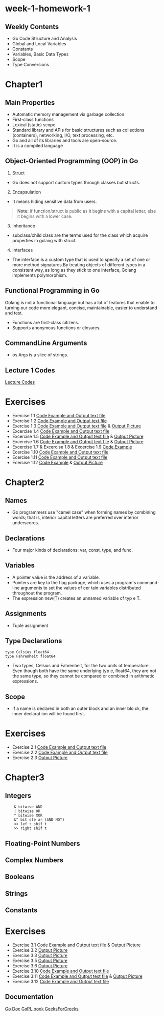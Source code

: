# week-1-homework-1

## Weekly Contents

- Go Code Structure and Analysis
- Global and Local Variables
- Constants
- Variables, Basic Data Types
- Scope
- Type Conversions

# Chapter1

## Main Properties

- Automatic memory management via garbage collection
- First-class functions
- Lexical (static) scope
- Standard library and APIs for basic structures such as collections (containers), networking, I/O, text processing, etc.
- Go and all of its libraries and tools are open-source.
- It is a compiled language

## Object-Oriented Programming (OOP) in Go
1. Struct
- Go does not support custom types through classes but structs.
2. Encapsulation
- It means hiding sensitive data from users.
> **Note:** if function/struct is public as it begins with a capital letter, else it begins with a lower case.
3. Inheritance
- subclass/child class are the terms used for the class which acquire properties in golang with struct.
4. Interfaces
- The interface is a custom type that is used to specify a set of one or more method signatures.By treating objects of different types in a consistent way, as long as they stick to one interface, Golang implements polymorphism.

## Functional Programming in Go
Golang is not a functional language but has a lot of features that enable to turning our code more elegant, concise, maintainable, easier to understand and test.
- Functions are first-class citizens.
- Supports anonymous functions or closures.

## CommandLine Arguments

- os.Args is a slice of strings.

## Lecture 1 Codes

[Lecture Codes](./code/ch1/greeting)

# Exercises
- Exercise 1.1
    [Code Example and Output text file](./code/ch1/echo)
- Exercise 1.2
    [Code Example and Output text file](./code/ch1/echo2)
- Exercise 1.3
    [Code Example and Output text file](./code/ch1/echo3)   &   [Output Picture](./code/pics/echo3.png) 
- Excercise 1.4
    [Code Example and Output text file](./code/ch1/dup2)
- Excercise 1.5
    [Code Example and Output text file](./code/ch1/lissajous)   &    [Output Picture](./code/pics/lissajouss_green.png)
- Excercise 1.6
    [Code Example and Output text file](./code/ch1/lissajous)   &    [Output Picture](./code/pics/changing_img.png)
- Excercise 1.7 & Excercise 1.8 & Excercise 1.9
    [Code Example](./code/ch1/fetch)
- Ecercise 1.10
    [Code Example and Output text file](./code/ch1/fetch)
- Ecercise 1.11
    [Code Example and Output text file](./code/ch1/fetchall)
- Ecercise 1.12
    [Code Example](./code/ch1/fetch)    &   [Output Picture](./code/pics/cycles=20.png)
# Chapter2

## Names
- Go programmers use "camel case" when forming names by combining words; that is, interior capital letters are preferred over interior underscores.
## Declarations
- Four major kinds of declarations: var, const, type, and func.

## Variables
- A pointer value is the address of a variable.
- Pointers are key to the flag package, which uses a program's command-line arguments to set
the values of cer tain variables distributed throughout the program.
- The expression new(T) creates an unnamed variable of typ e T.

## Assignments
- Tuple assignment
## Type Declarations
    type Celsius float64
    type Fahrenheit float64

- Two types, Celsius and Fahrenheit, for the two units of temperature. Even though both have the same underlying typ e, float64, they are not the same type, so they cannot be compared or combined in arithmetic expressions.

## Scope

- If a name is declared in both an outer block and an inner blo ck, the inner declarat ion will be found first.

# Exercises
- Exercise 2.1
    [Code Example and Output text file](./code/ch2/cf)
- Exercise 2.2
    [Code Example and Output text file](./code/ch2/meterconv)
- Exercise 2.3
    [Output Picture](./code/pics/popcountVSlooppopcount.png)

# Chapter3

## Integers
        & bitwise AND
        | bitwise OR
        ^ bitwise XOR
        &^ bit cle ar (AND NOT)
        << lef t shif t
        >> right shif t
## Floating-Point Numbers
## Complex Numbers
## Booleans
## Strings
## Constants

# Exercises
- Exercise 3.1
    [Code Example and Output text file](./code/ch3/surface) &   [Output Picture](./code/ch3/surface/output1.png)
- Exercise 3.2
    [Output Picture](./code/ch3/surface/output2.png)
- Exercise 3.3
    [Output Picture](./code/ch3/surface/output3.png)
- Exercise 3.5
    [Output Picture](./code/pics/web_mandelbrot.png)
- Exercise 3.6
    [Output Picture](./code/pics/web_colored.png)
- Exercise 3.10
    [Code Example and Output text file](./code/ch3/printints)
- Exercise 3.11
    [Code Example and Output text file](./code/ch3/printints)   &   [Output Picture](./code/pics/floating_point.png)
- Exercise 3.12
    [Code Example and Output text file](./code/ch3/printints)

## Documentation

[Go Doc](https://go.dev/doc/)
[GoPL book](https://drive.google.com/file/d/1kvsEfCuOYecBrfy12tTI1kDDbC4e4AVy/view?usp=sharing)
[GeeksForGreeks](www.geeksforgeeks.org/object-oriented-programming-in-golang/)